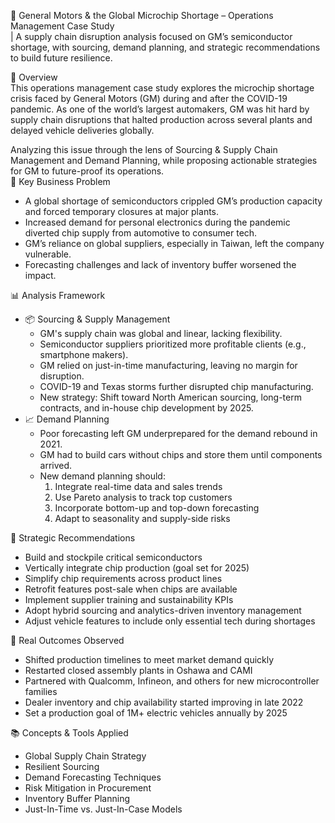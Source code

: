 🚗 General Motors & the Global Microchip Shortage – Operations Management Case Study<br>
| A supply chain disruption analysis focused on GM’s semiconductor shortage, with sourcing, demand planning, and strategic recommendations to build future resilience.<br>

📘 Overview<br>
This operations management case study explores the microchip shortage crisis faced by General Motors (GM) during and after the COVID-19 pandemic. As one of the world’s largest automakers, GM was hit hard by supply chain disruptions that halted production across several plants and delayed vehicle deliveries globally.

Analyzing this issue through the lens of Sourcing & Supply Chain Management and Demand Planning, while proposing actionable strategies for GM to future-proof its operations.<br>
🎯 Key Business Problem<br>
- A global shortage of semiconductors crippled GM’s production capacity and forced temporary closures at major plants.
- Increased demand for personal electronics during the pandemic diverted chip supply from automotive to consumer tech.
- GM’s reliance on global suppliers, especially in Taiwan, left the company vulnerable.
- Forecasting challenges and lack of inventory buffer worsened the impact.<br>

📊 Analysis Framework<br>
- 📦 Sourcing & Supply Management
  - GM's supply chain was global and linear, lacking flexibility.
  - Semiconductor suppliers prioritized more profitable clients (e.g., smartphone makers).
  - GM relied on just-in-time manufacturing, leaving no margin for disruption.
  - COVID-19 and Texas storms further disrupted chip manufacturing.
  - New strategy: Shift toward North American sourcing, long-term contracts, and in-house chip development by 2025.
- 📈 Demand Planning
  - Poor forecasting left GM underprepared for the demand rebound in 2021.
  - GM had to build cars without chips and store them until components arrived.
  - New demand planning should:
     1. Integrate real-time data and sales trends
     2. Use Pareto analysis to track top customers
     3. Incorporate bottom-up and top-down forecasting
     4. Adapt to seasonality and supply-side risks<br>
     
🔄 Strategic Recommendations<br>
- Build and stockpile critical semiconductors
- Vertically integrate chip production (goal set for 2025)
- Simplify chip requirements across product lines
- Retrofit features post-sale when chips are available
- Implement supplier training and sustainability KPIs
- Adopt hybrid sourcing and analytics-driven inventory management
- Adjust vehicle features to include only essential tech during shortages<br>

📍 Real Outcomes Observed
- Shifted production timelines to meet market demand quickly
- Restarted closed assembly plants in Oshawa and CAMI
- Partnered with Qualcomm, Infineon, and others for new microcontroller families
- Dealer inventory and chip availability started improving in late 2022
- Set a production goal of 1M+ electric vehicles annually by 2025<br>

📚 Concepts & Tools Applied
- Global Supply Chain Strategy
- Resilient Sourcing
- Demand Forecasting Techniques
- Risk Mitigation in Procurement
- Inventory Buffer Planning
- Just-In-Time vs. Just-In-Case Models

